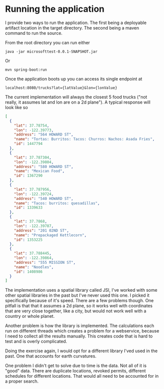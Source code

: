 # Running the application
I provide two ways to run the application. The first being a deployable artifact location in the target directory. The second being a maven command to run the source. 

From the root directory you can run either
```
java -jar microsofttest-0.0.1-SNAPSHOT.jar
```
Or
```
mvn spring-boot:run
```

Once the application boots up you can access its single endpoint at
``` 
localhost:8080/trucks?lat={latValue}&lon={lonValue}
```

The current implementation will always the closest 5 food trucks ("not really, it assumes lat and lon are on a 2d plane"). A typical response will look like so
```json
[
  {
    "lat": 37.78754,
    "lon": -122.39773,
    "address": "564 HOWARD ST",
    "name": "Tortas: Burritos: Tacos: Churros: Nachos: Asada Fries",
    "id": 1447794
  },
  {
    "lat": 37.787304,
    "lon": -122.39804,
    "address": "580 HOWARD ST",
    "name": "Mexican Food",
    "id": 1367290
  },
  {
    "lat": 37.787956,
    "lon": -122.39724,
    "address": "540 HOWARD ST",
    "name": "Tacos: burritos: quesadillas",
    "id": 1339633
  },
  {
    "lat": 37.7868,
    "lon": -122.39787,
    "address": "201 02ND ST",
    "name": "Prepackaged Kettlecorn",
    "id": 1353225
  },
  {
    "lat": 37.788445,
    "lon": -122.39864,
    "address": "555 MISSION ST",
    "name": "Noodles",
    "id": 1408986
  }
]
```

The implementation uses a spatial library called JSI, I've worked with some other spatial libraries in the past but I've never used this one. I picked it specifically because of it's speed. There are a few problems though. One pitfall is that that it assumes a 2d plane, so it works well with coordinates that are very close together, like a city, but would not work well with a country or whole planet. 

Another problem is how the library is implemented. The calculations each run on different threads which creates a problem for a webservice, because I need to collect all the results manually. This creates code that is hard to test and is overly complicated.

Doing the exercise again, I would opt for a different library I'ved used in the past. One that accounts for earth curvatures.

One problem I didn't get to solve due to time is the data. Not all of it is "good" data. There are duplicate locations, revoked permits, different schedules for different locations. That would all need to be accounted for in a proper search.